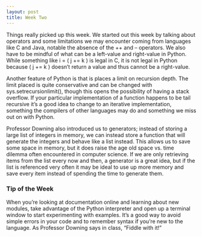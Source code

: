 ```yaml
---
layout: post
title: Week Two
---
```


Things really picked up this week. We started out this week by talking about operators and some limitations we may encounter coming from languages like C and Java, notable the absence of the ++ and – operators. We also have to be mindful of what can be a left-value and right-value in Python. While something like i = ( j +=  k ) is legal in C, it is not legal in Python because ( j += k ) doesn’t return a value and thus cannot be a right-value. 

Another feature of Python is that is places a limit on recursion depth. The limit placed is quite conservative and can be changed with sys.setrecursionlimit(), though this opens the possibility of having a stack overflow. If your particular implementation of a function happens to be tail recursive it’s a good idea to change to an iterative implementation, something the compilers of other languages may do and something we miss out on with Python. 

Professor Downing also introduced us to generators; instead of storing a large list of integers in memory, we can instead store a function that will generate the integers and behave like a list instead. This allows us to save some space in memory, but it does raise the age old space vs. time dilemma often encountered in computer science. If we are only retrieving items from the list every now and then, a generator is a great idea, but if the list is referenced very often it may be ideal to use up more memory and save every item instead of spending the time to generate them.

### Tip of the Week

When you’re looking at documentation online and learning about new modules, take advantage of the Python interpreter and open up a terminal window to start experimenting with examples. It’s a good way to avoid simple errors in your code and to remember syntax if you’re new to the language. As Professor Downing says in class, “Fiddle with it!” 
